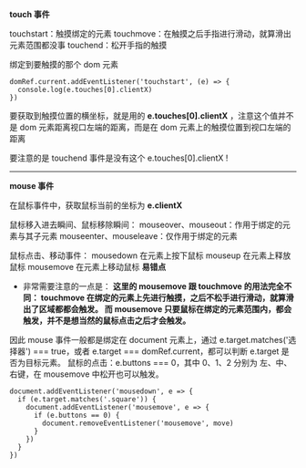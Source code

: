 **touch 事件**

touchstart：触摸绑定的元素
touchmove：在触摸之后手指进行滑动，就算滑出元素范围都没事
touchend：松开手指的触摸

绑定到要触摸的那个 dom 元素

```
domRef.current.addEventListener('touchstart', (e) => {
  console.log(e.touches[0].clientX)
})
```

要获取到触摸位置的横坐标，就是用的 **e.touches[0].clientX** ，注意这个值并不是 dom 元素距离视口左端的距离，而是在 dom 元素上的触摸位置到视口左端的距离

要注意的是 touchend 事件是没有这个 e.touches[0].clientX !

---

**mouse 事件**

在鼠标事件中，获取鼠标当前的坐标为 **e.clientX**

鼠标移入进去瞬间、鼠标移除瞬间：
mouseover、mouseout：作用于绑定的元素与其子元素
mouseenter、mouseleave：仅作用于绑定的元素

鼠标点击、移动事件：
mousedown 在元素上按下鼠标
mouseup 在元素上释放鼠标
mousemove 在元素上移动鼠标 **易错点**

- 非常需要注意的一点是：
  **这里的 mousemove 跟 touchmove 的用法完全不同：
  touchmove 在绑定的元素上先进行触摸，之后不松手进行滑动，就算滑出了区域都都会触发。
  而 mousemove 只要鼠标在绑定的元素范围内，都会触发，并不是想当然的鼠标点击之后才会触发。**

因此 mouse 事件一般都是绑定在 document 元素上，通过 e.target.matches('选择器') === true，或者 e.target === domRef.current，都可以判断 e.target 是否为目标元素。
鼠标的点击：e.buttons === 0，其中 0、1、2 分别为 左、中、右键，在 mousemove 中松开也可以触发。

```
document.addEventListener('mousedown', e => {
  if (e.target.matches('.square')) {
    document.addEventListener('mousemove', e => {
      if (e.buttons == 0) {
        document.removeEventListener('mousemove', move)
      }
    })
  }
})
```
